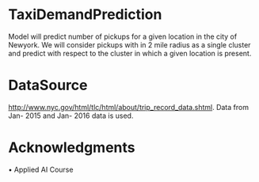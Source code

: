 # TaxiDemandPrediction
Model will predict number of pickups for a given location in the city of Newyork.
 We will consider pickups with in 2 mile radius as a single cluster and predict with respect to the cluster in which a given location is present.

 # DataSource 
 http://www.nyc.gov/html/tlc/html/about/trip_record_data.shtml. 
 Data from Jan- 2015 and Jan- 2016 data is used.

 # Acknowledgments
• Applied AI Course